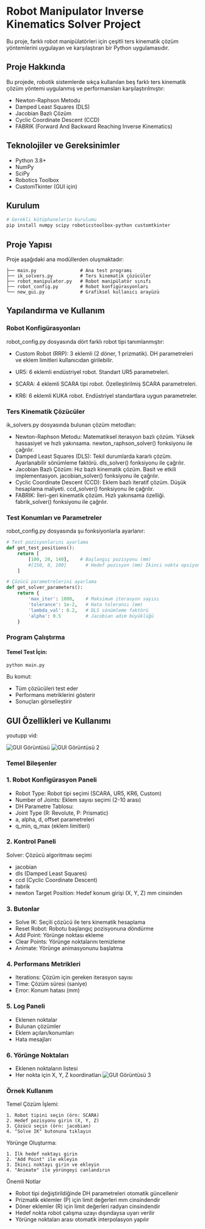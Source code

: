 # Robot Manipulator Inverse Kinematics Solver Project

Bu proje, farklı robot manipülatörleri için çeşitli ters kinematik çözüm yöntemlerini uygulayan ve karşılaştıran bir Python uygulamasıdır.

## Proje Hakkında

Bu projede, robotik sistemlerde sıkça kullanılan beş farklı ters kinematik çözüm yöntemi uygulanmış ve performansları karşılaştırılmıştır:

- Newton-Raphson Metodu
- Damped Least Squares (DLS)
- Jacobian Bazlı Çözüm
- Cyclic Coordinate Descent (CCD)
- FABRIK (Forward And Backward Reaching Inverse Kinematics)

## Teknolojiler ve Gereksinimler
- Python 3.8+
- NumPy
- SciPy
- Robotics Toolbox
- CustomTkinter (GUI için)

## Kurulum

```bash
# Gerekli kütüphanelerin kurulumu
pip install numpy scipy roboticstoolbox-python customtkinter
```
## Proje Yapısı

Proje aşağıdaki ana modüllerden oluşmaktadır:

```plaintext
├── main.py                # Ana test programı
├── ik_solvers.py          # Ters kinematik çözücüler
├── robot_manipulator.py   # Robot manipülatör sınıfı
├── robot_config.py        # Robot konfigürasyonları
└── new_gui.py             # Grafiksel kullanıcı arayüzü
```

## Yapılandırma ve Kullanım
### Robot Konfigürasyonları
robot_config.py dosyasında dört farklı robot tipi tanımlanmıştır:

- Custom Robot (RRP): 
3 eklemli (2 döner, 1 prizmatik).
DH parametreleri ve eklem limitleri kullanıcıdan girilebilir.

- UR5: 
6 eklemli endüstriyel robot.
Standart UR5 parametreleri.

- SCARA: 
4 eklemli SCARA tipi robot.
Özelleştirilmiş SCARA parametreleri.

- KR6: 
6 eklemli KUKA robot.
Endüstriyel standartlara uygun parametreler.

### Ters Kinematik Çözücüler
ik_solvers.py dosyasında bulunan çözüm metodları:

- Newton-Raphson Metodu: 
Matematiksel iterasyon bazlı çözüm.
Yüksek hassasiyet ve hızlı yakınsama.
newton_raphson_solver() fonksiyonu ile çağrılır.
- Damped Least Squares (DLS):
Tekil durumlarda kararlı çözüm.
Ayarlanabilir sönümleme faktörü.
dls_solver() fonksiyonu ile çağrılır.
- Jacobian Bazlı Çözüm: 
Hız bazlı kinematik çözüm.
Basit ve etkili implementasyon.
jacobian_solver() fonksiyonu ile çağrılır.
- Cyclic Coordinate Descent (CCD): 
Eklem bazlı iteratif çözüm.
Düşük hesaplama maliyeti.
ccd_solver() fonksiyonu ile çağrılır.
- FABRIK: 
İleri-geri kinematik çözüm.
Hızlı yakınsama özelliği.
fabrik_solver() fonksiyonu ile çağrılır.

### Test Konumları ve Parametreler
robot_config.py dosyasında şu fonksiyonlarla ayarlanır:
```python
# Test pozisyonlarını ayarlama
def get_test_positions():
    return [
        [100, 20, 140],    # Başlangıç pozisyonu (mm)
        #[150, 0, 100]       # Hedef pozisyon (mm) İkinci nokta opsiyoneldir. Birden fazla nokta varken yörüngeyi çözer.
    ]

# Çözücü parametrelerini ayarlama  
def get_solver_parameters():
    return {
        'max_iter': 1000,    # Maksimum iterasyon sayısı
        'tolerance': 1e-2,   # Hata toleransı (mm)
        'lambda_val': 0.2,   # DLS sönümleme faktörü
        'alpha': 0.5         # Jacobian adım büyüklüğü
    }
```

### Program Çalıştırma
#### Temel Test İçin:
```bash
python main.py
```
Bu komut:
- Tüm çözücüleri test eder
- Performans metriklerini gösterir
- Sonuçları görselleştirir

## GUI Özellikleri ve Kullanımı

youtupp vid:

![GUI Görüntüsü](/images/img_gui1.png)
![GUI Görüntüsü 2](/images/img_gui2.png)

### Temel Bileşenler
### 1. Robot Konfigürasyon Paneli
- Robot Type: Robot tipi seçimi (SCARA, UR5, KR6, Custom)
- Number of Joints: Eklem sayısı seçimi (2-10 arası)
- DH Parametre Tablosu:
- Joint Type (R: Revolute, P: Prismatic)
- a, alpha, d, offset parametreleri
- q_min, q_max (eklem limitleri)
### 2. Kontrol Paneli
Solver: Çözücü algoritması seçimi
- jacobian
- dls (Damped Least Squares)
- ccd (Cyclic Coordinate Descent)
- fabrik
- newton
Target Position: Hedef konum girişi (X, Y, Z) mm cinsinden
### 3. Butonlar
- Solve IK: Seçili çözücü ile ters kinematik hesaplama
- Reset Robot: Robotu başlangıç pozisyonuna döndürme
- Add Point: Yörünge noktası ekleme
- Clear Points: Yörünge noktalarını temizleme
- Animate: Yörünge animasyonunu başlatma
### 4. Performans Metrikleri
- Iterations: Çözüm için gereken iterasyon sayısı
- Time: Çözüm süresi (saniye)
- Error: Konum hatası (mm)
### 5. Log Paneli
- Eklenen noktalar
- Bulunan çözümler
- Eklem açıları/konumları
- Hata mesajları
### 6. Yörünge Noktaları
- Eklenen noktaların listesi
- Her nokta için X, Y, Z koordinatları
![GUI Görüntüsü 3](/images/img_gui3.png)

### Örnek Kullanım
Temel Çözüm İşlemi:
```plaintext
1. Robot tipini seçin (örn: SCARA)
2. Hedef pozisyonu girin (X, Y, Z)
3. Çözücü seçin (örn: jacobian)
4. "Solve IK" butonuna tıklayın
```
Yörünge Oluşturma:
```plaintext
1. İlk hedef noktayı girin
2. "Add Point" ile ekleyin
3. İkinci noktayı girin ve ekleyin
4. "Animate" ile yörüngeyi canlandırın
```
Önemli Notlar
- Robot tipi değiştirildiğinde DH parametreleri otomatik güncellenir
- Prizmatik eklemler (P) için limit değerleri mm cinsindendir
- Döner eklemler (R) için limit değerleri radyan cinsindendir
- Hedef nokta robot çalışma uzayı dışındaysa uyarı verilir
- Yörünge noktaları arası otomatik interpolasyon yapılır
